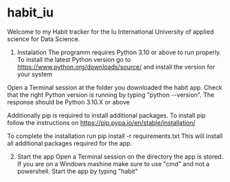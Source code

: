 # habit_iu
Welcome to my Habit tracker for the Iu International University of applied science for Data Science. 

1. Instalation
The programm requires Python 3.10 or above to run properly. 
To install the latest Python version go to https://www.python.org/downloads/source/ and install the version for your system

Open a Terminal session at the folder you downloaded the habit app. 
Check that the right Python version is running by typing "python --version". 
The response should be Python 3.10.X or above

Additionally pip is required to install additional packages. 
To install pip follow the instructions on https://pip.pypa.io/en/stable/installation/

To complete the installation run pip install -r requirements.txt
This will install all additional packages required for the app. 

2. Start the app
Open a Terminal session on the directory the app is stored. 
If you are on a Windows mashine make sure to use "cmd" and not a powershell. 
Start the app by typing "habit"


